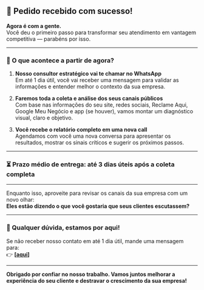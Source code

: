 ## **🙌 Pedido recebido com sucesso\!**

**Agora é com a gente.**  
 Você deu o primeiro passo para transformar seu atendimento em vantagem competitiva — parabéns por isso.

---

### **📲 O que acontece a partir de agora?**

1. **Nosso consultor estratégico vai te chamar no WhatsApp**  
    Em até 1 dia útil, você vai receber uma mensagem para validar as informações e entender melhor o contexto da sua empresa.

2. **Faremos toda a coleta e análise dos seus canais públicos**  
    Com base nas informações do seu site, redes sociais, Reclame Aqui, Google Meu Negócio e app (se houver), vamos montar um diagnóstico visual, claro e objetivo.

3. **Você recebe o relatório completo em uma nova call**  
    Agendamos com você uma nova conversa para apresentar os resultados, mostrar os sinais críticos e sugerir os próximos passos.

---

### **⏳ Prazo médio de entrega: até 3 dias úteis após a coleta completa**

---

Enquanto isso, aproveite para revisar os canais da sua empresa com um novo olhar:  
 **Eles estão dizendo o que você gostaria que seus clientes escutassem?**

---

### **📩 Qualquer dúvida, estamos por aqui\!**

Se não receber nosso contato em até 1 dia útil, mande uma mensagem para:  
 👉 **\[[aqui](https://wa.me/message/BAJUCJJV7YS7K1)\]**

---

**Obrigado por confiar no nosso trabalho. Vamos juntos melhorar a experiência do seu cliente e destravar o crescimento da sua empresa\!**

